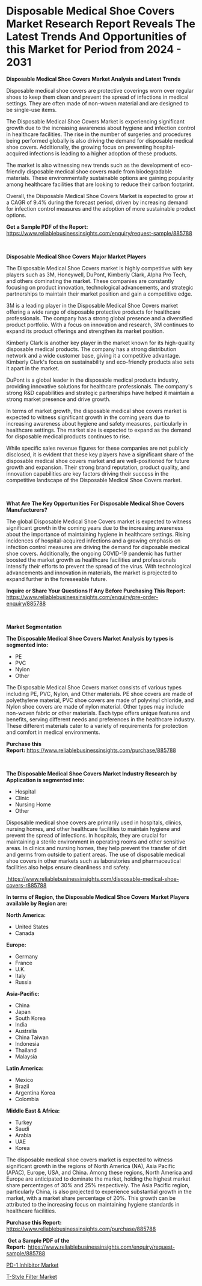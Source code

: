 <p><h1>Disposable Medical Shoe Covers Market Research Report Reveals The Latest Trends And Opportunities of this Market for Period from 2024 - 2031</h1></p><p><strong>Disposable Medical Shoe Covers Market Analysis and Latest Trends</strong></p>
<p><p>Disposable medical shoe covers are protective coverings worn over regular shoes to keep them clean and prevent the spread of infections in medical settings. They are often made of non-woven material and are designed to be single-use items.</p><p>The Disposable Medical Shoe Covers Market is experiencing significant growth due to the increasing awareness about hygiene and infection control in healthcare facilities. The rise in the number of surgeries and procedures being performed globally is also driving the demand for disposable medical shoe covers. Additionally, the growing focus on preventing hospital-acquired infections is leading to a higher adoption of these products.</p><p>The market is also witnessing new trends such as the development of eco-friendly disposable medical shoe covers made from biodegradable materials. These environmentally sustainable options are gaining popularity among healthcare facilities that are looking to reduce their carbon footprint.</p><p>Overall, the Disposable Medical Shoe Covers Market is expected to grow at a CAGR of 9.4% during the forecast period, driven by increasing demand for infection control measures and the adoption of more sustainable product options.</p></p>
<p><strong>Get a Sample PDF of the Report:&nbsp;</strong> <a href="https://www.reliablebusinessinsights.com/enquiry/request-sample/885788">https://www.reliablebusinessinsights.com/enquiry/request-sample/885788</a></p>
<p>&nbsp;</p>
<p><strong>Disposable Medical Shoe Covers Major Market Players</strong></p>
<p><p>The Disposable Medical Shoe Covers market is highly competitive with key players such as 3M, Honeywell, DuPont, Kimberly Clark, Alpha Pro Tech, and others dominating the market. These companies are constantly focusing on product innovation, technological advancements, and strategic partnerships to maintain their market position and gain a competitive edge.</p><p>3M is a leading player in the Disposable Medical Shoe Covers market offering a wide range of disposable protective products for healthcare professionals. The company has a strong global presence and a diversified product portfolio. With a focus on innovation and research, 3M continues to expand its product offerings and strengthen its market position.</p><p>Kimberly Clark is another key player in the market known for its high-quality disposable medical products. The company has a strong distribution network and a wide customer base, giving it a competitive advantage. Kimberly Clark's focus on sustainability and eco-friendly products also sets it apart in the market.</p><p>DuPont is a global leader in the disposable medical products industry, providing innovative solutions for healthcare professionals. The company's strong R&D capabilities and strategic partnerships have helped it maintain a strong market presence and drive growth.</p><p>In terms of market growth, the disposable medical shoe covers market is expected to witness significant growth in the coming years due to increasing awareness about hygiene and safety measures, particularly in healthcare settings. The market size is expected to expand as the demand for disposable medical products continues to rise.</p><p>While specific sales revenue figures for these companies are not publicly disclosed, it is evident that these key players have a significant share of the disposable medical shoe covers market and are well-positioned for future growth and expansion. Their strong brand reputation, product quality, and innovation capabilities are key factors driving their success in the competitive landscape of the Disposable Medical Shoe Covers market.</p></p>
<p>&nbsp;</p>
<p><strong>What Are The Key Opportunities For Disposable Medical Shoe Covers Manufacturers?</strong></p>
<p><p>The global Disposable Medical Shoe Covers market is expected to witness significant growth in the coming years due to the increasing awareness about the importance of maintaining hygiene in healthcare settings. Rising incidences of hospital-acquired infections and a growing emphasis on infection control measures are driving the demand for disposable medical shoe covers. Additionally, the ongoing COVID-19 pandemic has further boosted the market growth as healthcare facilities and professionals intensify their efforts to prevent the spread of the virus. With technological advancements and innovation in materials, the market is projected to expand further in the foreseeable future.</p></p>
<p><strong>Inquire or Share Your Questions If Any Before Purchasing This Report:</strong> <a href="https://www.reliablebusinessinsights.com/enquiry/pre-order-enquiry/885788">https://www.reliablebusinessinsights.com/enquiry/pre-order-enquiry/885788</a></p>
<p>&nbsp;</p>
<p><strong>Market Segmentation</strong></p>
<p><strong>The Disposable Medical Shoe Covers Market Analysis by types is segmented into:</strong></p>
<p><ul><li>PE</li><li>PVC</li><li>Nylon</li><li>Other</li></ul></p>
<p><p>The Disposable Medical Shoe Covers market consists of various types including PE, PVC, Nylon, and Other materials. PE shoe covers are made of polyethylene material, PVC shoe covers are made of polyvinyl chloride, and Nylon shoe covers are made of nylon material. Other types may include non-woven fabric or other materials. Each type offers unique features and benefits, serving different needs and preferences in the healthcare industry. These different materials cater to a variety of requirements for protection and comfort in medical environments.</p></p>
<p><strong>Purchase this Report:&nbsp;</strong><a href="https://www.reliablebusinessinsights.com/purchase/885788">https://www.reliablebusinessinsights.com/purchase/885788</a></p>
<p>&nbsp;</p>
<p><strong>The Disposable Medical Shoe Covers Market Industry Research by Application is segmented into:</strong></p>
<p><ul><li>Hospital</li><li>Clinic</li><li>Nursing Home</li><li>Other</li></ul></p>
<p><p>Disposable medical shoe covers are primarily used in hospitals, clinics, nursing homes, and other healthcare facilities to maintain hygiene and prevent the spread of infections. In hospitals, they are crucial for maintaining a sterile environment in operating rooms and other sensitive areas. In clinics and nursing homes, they help prevent the transfer of dirt and germs from outside to patient areas. The use of disposable medical shoe covers in other markets such as laboratories and pharmaceutical facilities also helps ensure cleanliness and safety.</p></p>
<p><a href="https://www.reliablebusinessinsights.com/disposable-medical-shoe-covers-r885788">&nbsp;https://www.reliablebusinessinsights.com/disposable-medical-shoe-covers-r885788</a></p>
<p><strong>In terms of Region, the Disposable Medical Shoe Covers Market Players available by Region are:</strong></p>
<p>
    <p> <strong> North America: </strong>
        <ul>
            <li>United States</li>
            <li>Canada</li>
        </ul>
        </p> 
    <p> <strong> Europe: </strong>
        <ul>
            <li>Germany</li>
            <li>France</li>
            <li>U.K.</li>
            <li>Italy</li>
            <li>Russia</li>
        </ul>
        </p> 
    <p> <strong> Asia-Pacific: </strong>
        <ul>
            <li>China</li>
            <li>Japan</li>
            <li>South Korea</li>
            <li>India</li>
            <li>Australia</li>
            <li>China Taiwan</li>
            <li>Indonesia</li>
            <li>Thailand</li>
            <li>Malaysia</li>
        </ul>
        </p> 
    <p> <strong> Latin America: </strong>
        <ul>
            <li>Mexico</li>
            <li>Brazil</li>
            <li>Argentina Korea</li>
            <li>Colombia</li>
        </ul>
        </p> 
    <p> <strong> Middle East & Africa: </strong>
        <ul>
            <li>Turkey</li>
            <li>Saudi</li>
            <li>Arabia</li>
            <li>UAE</li>
            <li>Korea</li>
        </ul>
    </p>
    </p>
<p><p>The disposable medical shoe covers market is expected to witness significant growth in the regions of North America (NA), Asia Pacific (APAC), Europe, USA, and China. Among these regions, North America and Europe are anticipated to dominate the market, holding the highest market share percentages of 30% and 25% respectively. The Asia Pacific region, particularly China, is also projected to experience substantial growth in the market, with a market share percentage of 20%. This growth can be attributed to the increasing focus on maintaining hygiene standards in healthcare facilities.</p></p>
<p><strong>Purchase this Report: </strong><a href="https://www.reliablebusinessinsights.com/purchase/885788">https://www.reliablebusinessinsights.com/purchase/885788</a></p>
<p>&nbsp;<strong>Get a Sample PDF of the Report:&nbsp;&nbsp;</strong><a href="https://www.reliablebusinessinsights.com/enquiry/request-sample/885788">https://www.reliablebusinessinsights.com/enquiry/request-sample/885788</a></p>
<p><strong></strong></p>
<p><p><a href="https://view.publitas.com/reportprime-1/future-trends-in-global-pd-1-inhibitor-market-market-insights-and-analysis-from-2024-to-2031-in-117-pages/">PD-1 Inhibitor Market</a></p><p><a href="https://github.com/ruddyyedelwadw/Market-Research-Report-List-3/blob/main/t-style-filter-market.md">T-Style Filter Market</a></p></p>